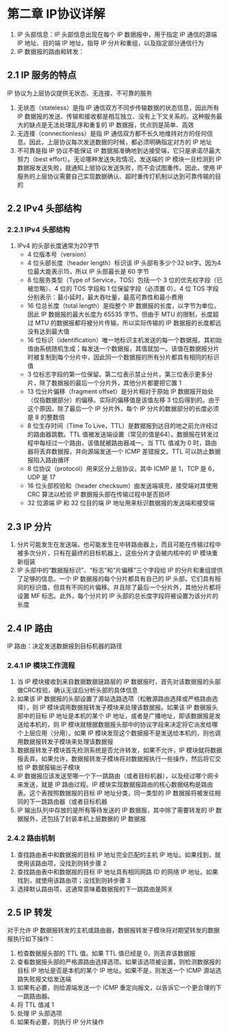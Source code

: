 # 第二章 IP协议详解

1. IP 头部信息：IP 头部信息出现在每个 IP 数据报中，用于指定 IP 通信的源端 IP 地址、目的端 IP 地址，指导 IP 分片和重组，以及指定部分通信行为
2. IP 数据报的路由和转发：

## 2.1 IP 服务的特点

IP 协议为上层协议提供无状态、无连接、不可靠的服务

1. 无状态（stateless）是指 IP 通信双方不同步传输数据的状态信息，因此所有 IP 数据报的发送、传输和接收都是相互独立、没有上下文关系的。这种服务最大的缺点是无法处理乱序和重复的 IP 数据报，优点则是简单、高效
2. 无连接（connectionless）是指 IP 通信双方都不长久地维持对方的任何信息。因此，上层协议每次发送数据的时候，都必须明确指定对方的 IP 地址
3. 不可靠是指 IP 协议不能保证 IP 数据报准确地到达接受端，它只是承诺尽最大努力（best effort）。无论哪种发送失败情况，发送端的 IP 模块一旦检测到 IP 数据报发送失败，就通知上层协议发送失败，而不会试图重传。因此，使用 IP 服务的上层协议需要自己实现数据确认、超时重传灯机制以达到可靠传输的目的

## 2.2 IPv4 头部结构

### 2.2.1 IPv4 头部结构

1. IPv4 的头部长度通常为20字节
   * 4 位版本号（version）
   * 4 位头部长度（header length）标识该 IP 头部有多少个32 bit字。因为4位最大能表示15，所以 IP 头部最长是 60 字节
   * 8 位服务类型（Type of Service，TOS）包括一个 3 位的优先权字段（已被忽略）、4 位的 TOS 字段和 1 位保留字段（必须置 0）。4 位 TOS 字段分别表示：最小延时，最大吞吐量，最高可靠性和最小费用
   * 16 位总长度（total length）是指整个 IP 数据报的长度，以字节为单位，因此 IP 数据报的最大长度为 65535 字节。但由于 MTU 的限制，长度超过 MTU 的数据报都将被分片传输，所以实际传输的 IP 数据报的长度都远没有达到最大值
   * 16 位标识（identification）唯一地标识主机发送的每一个数据报。其初始值由系统随机生成；每发送一个数据报，其值就加一。该值在数据报分片时被复制到每个分片中，因此同一个数据报的所有分片都具有相同的标识值
   * 3 位标志字段的第一位保留。第二位表示禁止分片。第三位表示更多分片，除了数据报的最后一个分片外，其他分片都要把它置 1
   * 13 位分片偏移（fragment offset）是分片相对于原始 IP 数据报开始处（仅指数据部分）的偏移。实际的偏移值是该值左移 3 位后得到的。由于这个原因，除了最后一个 IP 分片外，每个 IP 分片的数据部分的长度必须是 8 的整数倍
   * 8 位生存时间（Time To Live，TTL）是数据报到达目的地之前允许经过的路由器跳数。TTL 值被发送端设置（常见的值是64）。数据报在转发过程中每经过一个路由，该值就被路由器减一。当 TTL 值减为 0 时，路由器将丢弃数据报，并向源端发送一个 ICMP 差错报文。TTL 可以防止数据报陷入路由循环
   * 8 位协议（protocol）用来区分上层协议，其中 ICMP 是 1，TCP 是 6，UDP 是 17
   * 16 位头部校验和（header checksum）由发送端填充，接受端对其使用 CRC 算法以检验 IP 数据报头部在传输过程中是否损坏
   * 32 位源端 IP 和 32 位目的端 IP 地址用来标识数据报的发送端和接受端

## 2.3 IP 分片

1. 分片可能发生在发送端，也可能发生在中转路由器上，而且可能在传输过程中被多次分片，只有在最终的目标机器上，这些分片才会被内核中的 IP 模块重新组装
2. IP 头部中的“数据报标识”、“标志”和“片偏移”三个字段给 IP 的分片和重组提供了足够的信息。一个 IP 数据报的每个分片都具有自己的 IP 头部，它们具有相同的标识值，但具有不同的片偏移。并且除了最后一个分片外，其他分片都将设置 MF 标志。此外，每个分片的 IP 头部的总长度字段将被设置为该分片的长度

## 2.4 IP 路由

IP 路由：决定发送数据报到目标机器的路径

### 2.4.1 IP 模块工作流程

1. 当 IP 模块接收到来自数据数据链路层的 IP 数据报时，首先对该数据报的头部做CRC校验，确认无误后分析头部的具体信息
2. 如果该 IP 数据报的头部设置了源站选路选项（松散源路由选择或严格路由选择），则 IP 模块调用数据报转发子模块来处理该数据报。如果该 IP 数据报头部中的目标 IP 地址是本机的某个 IP 地址，或者是广播地址，即该数据报是发送给本机的，则 IP 模块就根据数据报头部中的协议字段来决定将它派发给哪个上层应用（分用）。如果 IP 模块发现这个数据报不是发送给本机的，则也调用数据报转发子模块来处理该数据报
3. 数据报转发子模块首先检测系统是否允许转发，如果不允许，IP 模块就将数据报丢弃。如果允许，数据报转发子模块将对数据报执行一些操作，然后将它交给 IP 数据报输出子模块
4. IP 数据报应该发送至哪一个下一跳路由（或者目标机器），以及经过哪个网卡来发送，就是 IP 路由过程。IP 模块实现数据报路由的核心数据结构是路由表。这个表按照数据报的目标 IP 地址分类，同一类型的 IP 数据报将被发往相同的下一跳路由器（或者目标机器
5. IP 输出队列中存放的是所有等待发送的 IP 数据报，其中除了需要转发的 IP 数据报外，还包括了封装本机上层数据的 IP 数据报

### 2.4.2 路由机制

1. 查找路由表中和数据报的目标 IP 地址完全匹配的主机 IP 地址。如果找到，就使用该路由项，没找到则转步骤 2
2. 查找路由表中和数据报的目标 IP 地址具有相同网路 ID 的网络 IP 地址。如果找到，就使用该路由项；没找到则转步骤 3
3. 选择默认路由项，这通常意味着数据报的下一跳路由是网关

## 2.5 IP 转发

对于允许 IP 数据报转发的主机或路由器，数据报转发子模块将对期望转发的数据报执行如下操作：

1. 检查数据报头部的 TTL 值。如果 TTL 值已经是 0，则丢弃该数据报
2. 查看数据报头部的严格源路由选择选项。如果该选项被设置，则检测数据报的目标 IP 地址是否是本机的某个 IP 地址。如果不是，则发送一个 ICMP 源站选路失败报文给发送端
3. 如果有必要，则给源端发送一个 ICMP 重定向报文，以告诉它一个更合理的下一跳路由器。
4. 将 TTL 值减 1
5. 处理 IP 头部选项
6. 如果有必要，则执行 IP 分片操作
